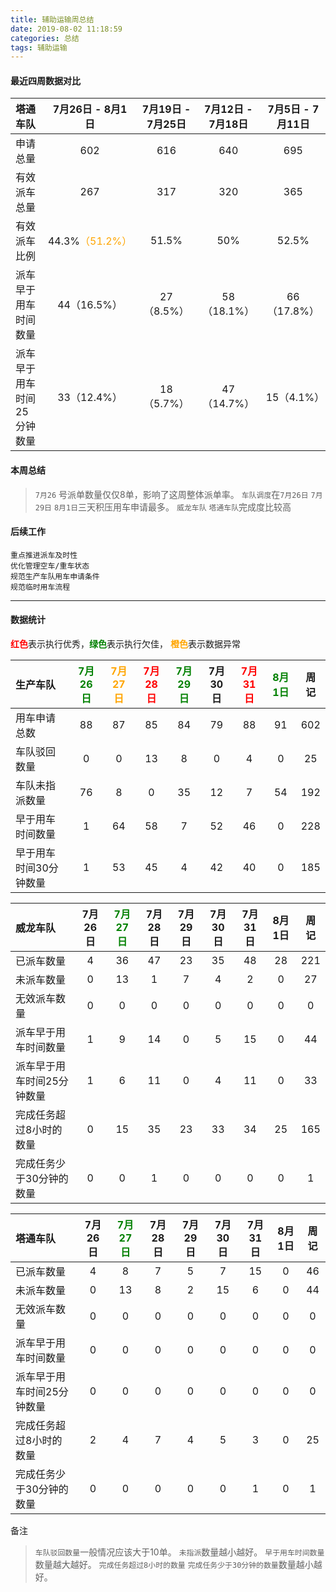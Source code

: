 ```yaml
---
title: 辅助运输周总结
date: 2019-08-02 11:18:59
categories: 总结
tags: 辅助运输
---
```



#### 最近四周数据对比

| 塔通车队 | 7月26日 - 8月1日| 7月19日 - 7月25日 | 7月12日 - 7月18日  | 7月5日 - 7月11日  |
| :------| :----: | :----: | :----: | :----: |
| 申请总量    | 602 | 616 | 640 | 695 |
| 有效派车总量  | 267 | 317 | 320 | 365 |
| 有效派车比例  | 44.3%<font color="orange">（51.2%）</font> | 51.5% |50% | 52.5% |
| 派车早于用车时间数量 | 44（16.5%） | 27（8.5%） | 58（18.1%） | 66（17.8%） |
| 派车早于用车时间25分钟数量 | 33（12.4%） | 18（5.7%） | 47（14.7%） | 15（4.1%） |


#### 本周总结

> `7月26` 号派单数量仅仅8单，影响了这周整体派单率。
> `车队调度`在`7月26日` `7月29日` `8月1日`三天积压用车申请最多。
> `威龙车队` `塔通车队`完成度比较高


#### 后续工作

```
重点推进派车及时性
优化管理空车/重车状态
规范生产车队用车申请条件
规范临时用车流程
```

---------------------------
#### 数据统计

<font color="red">**红色**</font>表示执行优秀，<font color="green">**绿色**</font>表示执行欠佳， <font color="orange">**橙色**</font>表示数据异常


| 生产车队 | <font color="green">7月26日</font> | <font color="orange">7月27日</font> | <font color="red">7月28日</font> | <font color="green">7月29日</font> | 7月30日 |  <font color="red">7月31日</font>  | <font color="green">8月1日</font> |周记|
| :------| :----: | :----: | :----: | :----: | :----: | :----: | :----: |  :----: | 
| 用车申请总数         | 88 | 87 | 85 | 84 | 79 | 88 | 91 | 602 |
| 车队驳回数量         | 0 | 0 | 13 | 8 | 0 | 4 | 0 | 25 | 
| 车队未指派数量        | 76 | 8 | 0 | 35 | 12 | 7 | 54 | 192 | 
| 早于用车时间数量      | 1 | 64 | 58 | 7 | 52 | 46 | 0 | 228 |
| 早于用车时间30分钟数量  | 1 | 53 | 45 | 4 | 42 | 40 | 0 | 185 |

| 威龙车队 | 7月26日 | <font color="green">7月27日</font> | 7月28日 | 7月29日 | 7月30日 |  7月31日  | 8月1日 |周记|
| :------| :----: | :----: | :----: | :----: | :----: | :----: | :----: |  :----: | 
| 已派车数量    | 4 | 36 | 47 | 23 | 35 | 48 | 28 | 221 |
| 未派车数量   | 0 | 13 | 1 | 7 | 4 | 2 | 0 | 27 |
| 无效派车数量  | 0 | 0 | 0 | 0 | 0 | 0 | 0 | 0 |
| 派车早于用车时间数量  | 1 | 9 | 14 | 0 | 5 | 15 | 0 | 44 |
| 派车早于用车时间25分钟数量  | 1 | 6 | 11 | 0 | 4 | 11 | 0 | 33 |
| 完成任务超过8小时的数量 | 0 | 15 | 35 | 23 | 33 | 34 | 25 | 165 |
| 完成任务少于30分钟的数量  | 0 | 0 | 1 | 0 | 0 | 0 | 0 | 1 |


| 塔通车队 | 7月26日 | <font color="green">7月27日</font> | 7月28日 | 7月29日 | 7月30日 |  7月31日  | 8月1日 |周记|
| :------| :----: | :----: | :----: | :----: | :----: | :----: | :----: |  :----: | 
| 已派车数量    | 4 | 8 | 7 | 5 | 7 | 15 | 0 | 46 |
| 未派车数量   | 0 | 13 | 8 | 2 | 15 | 6 | 0 | 44 | 
| 无效派车数量  | 0 | 0 | 0 | 0 | 0 | 0 | 0 | 0 |
| 派车早于用车时间数量  | 0 | 0 | 0 | 0 | 0 | 0 | 0 | 0 |
| 派车早于用车时间25分钟数量  | 0 | 0 | 0 | 0 | 0 | 0 | 0 | 0 |
| 完成任务超过8小时的数量 | 2 | 4 | 7 | 4 | 5 | 3 | 0 | 25 |
| 完成任务少于30分钟的数量  |  0 | 0 | 0 | 0 | 0 | 1 | 0 | 1 |


备注

> `车队驳回数量`一般情况应该大于10单。
> `未指派`数量越小越好。
> `早于用车时间数量`数量越大越好。
> `完成任务超过8小时的数量` `完成任务少于30分钟的数量`数量越小越好。
